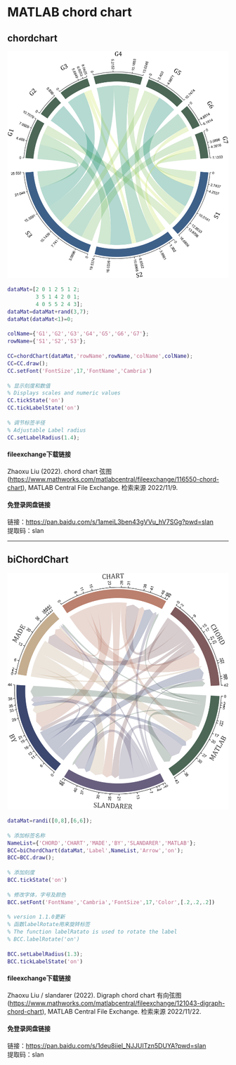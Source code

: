 # MATLAB chord chart

## chordchart

![输入图片说明](chordChart/gallery/cover6.png)

```matlab
dataMat=[2 0 1 2 5 1 2;
         3 5 1 4 2 0 1;
         4 0 5 5 2 4 3];
dataMat=dataMat+rand(3,7);
dataMat(dataMat<1)=0;

colName={'G1','G2','G3','G4','G5','G6','G7'};
rowName={'S1','S2','S3'};

CC=chordChart(dataMat,'rowName',rowName,'colName',colName);
CC=CC.draw();
CC.setFont('FontSize',17,'FontName','Cambria')

% 显示刻度和数值
% Displays scales and numeric values
CC.tickState('on')
CC.tickLabelState('on')

% 调节标签半径
% Adjustable Label radius
CC.setLabelRadius(1.4);
```

#### fileexchange下载链接
Zhaoxu Liu (2022). chord chart 弦图 (https://www.mathworks.com/matlabcentral/fileexchange/116550-chord-chart), MATLAB Central File Exchange. 检索来源 2022/11/9.

#### 免登录网盘链接
链接：https://pan.baidu.com/s/1ameiL3ben43gVVu_hV7SGg?pwd=slan \
提取码：slan 

___
## biChordChart

![输入图片说明](biChordChart/gallery/cover6.png)

```matlab
dataMat=randi([0,8],[6,6]);

% 添加标签名称
NameList={'CHORD','CHART','MADE','BY','SLANDARER','MATLAB'};
BCC=biChordChart(dataMat,'Label',NameList,'Arrow','on');
BCC=BCC.draw(); 

% 添加刻度
BCC.tickState('on')

% 修改字体，字号及颜色
BCC.setFont('FontName','Cambria','FontSize',17,'Color',[.2,.2,.2])

% version 1.1.0更新
% 函数labelRotate用来旋转标签
% The function labelRatato is used to rotate the label
% BCC.labelRotate('on')

BCC.setLabelRadius(1.3);
BCC.tickLabelState('on')
```

#### fileexchange下载链接
Zhaoxu Liu / slandarer (2022). Digraph chord chart 有向弦图 (https://www.mathworks.com/matlabcentral/fileexchange/121043-digraph-chord-chart), MATLAB Central File Exchange. 检索来源 2022/11/22.

#### 免登录网盘链接
链接：https://pan.baidu.com/s/1deu8iiel_NJJUITzn5DUYA?pwd=slan \
提取码：slan 


